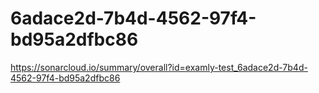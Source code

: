 # 6adace2d-7b4d-4562-97f4-bd95a2dfbc86
https://sonarcloud.io/summary/overall?id=examly-test_6adace2d-7b4d-4562-97f4-bd95a2dfbc86
